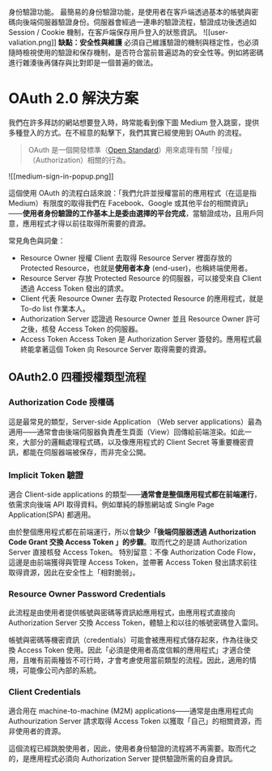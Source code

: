 身份驗證功能。
最簡易的身份驗證功能，是使用者在客戶端透過基本的帳號與密碼向後端伺服器驗證身份。伺服器會經過一連串的驗證流程，驗證成功後透過如 Session / Cookie 機制，在客戶端保存用戶登入的狀態資訊。
![[user-valiation.png]]
**缺點：安全性與維護**
必須自己維護驗證的機制與穩定性，也必須隨時檢視使用的驗證和保存機制，是否符合當前普遍認為的安全性等。例如將密碼進行雜湊後再儲存與比對即是一個普遍的做法。

# OAuth 2.0 解決方案
我們在許多拜訪的網站想要登入時，時常能看到像下圖 Medium 登入跳窗，提供多種登入的方式。在不經意的點擊下，我們其實已經使用到 OAuth 的流程。
>OAuth 是一個開發標準（[Open Standard](https://en.wikipedia.org/wiki/Open_standard)）用來處理有關「授權」（Authorization）相關的行為。

![[medium-sign-in-popup.png]]

這個使用 OAuth 的流程白話來說：「我們允許並授權當前的應用程式（在這是指 Medium）有限度的取得我們在 Facebook、Google 或其他平台的相關資訊」——**使用者身份驗證的工作基本上是委由選擇的平台完成**，當驗證成功，且用戶同意，應用程式才得以前往取得所需要的資源。

常見角色與詞彙：
- Resource Owner
  授權 Client 去取得 Resource Server 裡面存放的 Protected Resource，也就是**使用者本身** (end-user)，也稱終端使用者。
- Resource Server
  存放 Protected Resource 的伺服器，可以接受來自 Client 透過 Access Token 發出的請求。
- Client
  代表 Resource Owner 去存取 Protected Resource 的應用程式，就是 To-do list 作業本人。
- Authorization Server
  認證過 Resource Owner 並且 Resource Owner 許可之後，核發 Access Token 的伺服器。
- Access Token
  Access Token 是 Authorization Server 簽發的。應用程式最終能拿著這個 Token 向 Resource Server 取得需要的資源。

## OAuth2.0 四種授權類型流程
### Authorization Code 授權碼
這是最常見的類型，Server-side Application （Web server applications）最為適用——通常會由後端伺服器負責產生頁面（View）回傳給前端渲染。如此一來，大部分的邏輯處理程式碼，以及像應用程式的 Client Secret 等重要機密資訊，都能在伺服器端被保存，而非完全公開。
### Implicit Token 驗證
適合 Client-side applications 的類型——**通常會是整個應用程式都在前端運行**，依需求向後端 API 取得資料。例如單純的靜態網站或 Single Page Application(SPA) 都適用。

由於整個應用程式都在前端運行，所以會**缺少「後端伺服器透過 Authorization Code Grant 交換 Access Token 」的步驟**。取而代之的是請 Authorization Server 直接核發 Access Token。
特別留意：不像 Authorization Code Flow，這邊是由前端獲得與管理 Access Token，並帶著 Access Token 發出請求前往取得資源，因此在安全性上「相對脆弱」。

### Resource Owner Password Credentials
此流程是由使用者提供帳號與密碼等資訊給應用程式，由應用程式直接向 Authorization Server 交換 Access Token，體驗上和以往的帳號密碼登入雷同。

帳號與密碼等機密資訊（credentials）可能會被應用程式儲存起來，作為往後交換 Access Token 使用。因此「必須是使用者高度信賴的應用程式」才適合使用，且唯有前兩種皆不可行時，才會考慮使用當前類型的流程。因此，適用的情境，可能像公司內部的系統。

### Client Credentials
適合用在 machine-to-machine (M2M) applications——通常是由應用程式向 Authourization Server 請求取得 Access Token 以獲取「自己」的相關資源，而非使用者的資源。

這個流程已經跳脫使用者，因此，使用者身份驗證的流程將不再需要。取而代之的，是應用程式必須向 Authorization Server 提供驗證所需的自身資訊。
